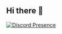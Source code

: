 ## Hi there 👋


[![Discord Presence](https://lanyard.cnrad.dev/api/319321727630835712?borderRadius=5px)](https://discord.com/users/319321727630835712)
